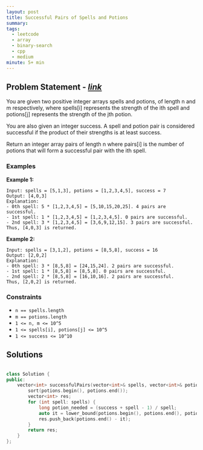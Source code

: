 ```yaml
---
layout: post
title: Successful Pairs of Spells and Potions
summary:
tags:
  - leetcode
  - array
  - binary-search
  - cpp
  - medium
minute: 5+ min
---
```


## Problem Statement - [_link_](https://leetcode.com/problems/successful-pairs-of-spells-and-potions/description/)

You are given two positive integer arrays spells and potions, of length n and m respectively, where spells[i] represents the strength of the ith spell and potions[j] represents the strength of the jth potion.

You are also given an integer success. A spell and potion pair is considered successful if the product of their strengths is at least success.

Return an integer array pairs of length n where pairs[i] is the number of potions that will form a successful pair with the ith spell.



### Examples

**Example 1:**  

```
Input: spells = [5,1,3], potions = [1,2,3,4,5], success = 7
Output: [4,0,3]
Explanation:
- 0th spell: 5 * [1,2,3,4,5] = [5,10,15,20,25]. 4 pairs are successful.
- 1st spell: 1 * [1,2,3,4,5] = [1,2,3,4,5]. 0 pairs are successful.
- 2nd spell: 3 * [1,2,3,4,5] = [3,6,9,12,15]. 3 pairs are successful.
Thus, [4,0,3] is returned.
```

**Example 2:**  

```
Input: spells = [3,1,2], potions = [8,5,8], success = 16
Output: [2,0,2]
Explanation:
- 0th spell: 3 * [8,5,8] = [24,15,24]. 2 pairs are successful.
- 1st spell: 1 * [8,5,8] = [8,5,8]. 0 pairs are successful. 
- 2nd spell: 2 * [8,5,8] = [16,10,16]. 2 pairs are successful. 
Thus, [2,0,2] is returned.
```



### Constraints

- `n == spells.length`
- `m == potions.length`
- `1 <= n, m <= 10^5`
- `1 <= spells[i], potions[j] <= 10^5`
- `1 <= success <= 10^10`


## Solutions

```cpp

class Solution {
public:
    vector<int> successfulPairs(vector<int>& spells, vector<int>& potions, long long success) {
        sort(potions.begin(), potions.end());
        vector<int> res;
        for (int spell: spells) {
            long potion_needed = (success + spell - 1) / spell;
            auto it = lower_bound(potions.begin(), potions.end(), potion_needed);
            res.push_back(potions.end() - it);
        }
        return res;
    }
};

```
